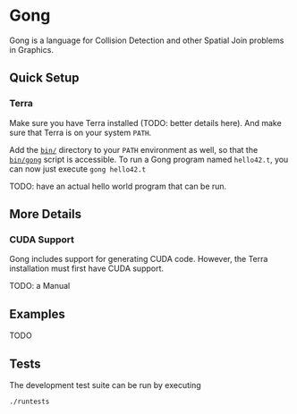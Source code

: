 
# Gong

Gong is a language for Collision Detection and other Spatial Join problems in Graphics.

## Quick Setup

### Terra
Make sure you have Terra installed (TODO: better details here).  And make sure that Terra is on your system `PATH`.

Add the [`bin/`](bin) directory to your `PATH` environment as well, so that the [`bin/gong`](bin/gong) script is accessible.  To run a Gong program named `hello42.t`, you can now just execute
```gong hello42.t```

TODO: have an actual hello world program that can be run.

## More Details

### CUDA Support
Gong includes support for generating CUDA code.  However, the Terra installation must first have CUDA support.

TODO: a Manual

## Examples

TODO

## Tests

The development test suite can be run by executing
```
./runtests
```